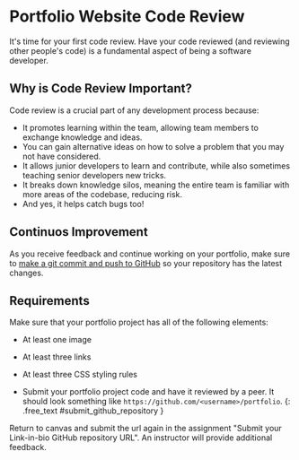 # Portfolio Website Code Review

It's time for your first code review. Have your code reviewed (and reviewing other people's code) is a fundamental aspect of being a software developer.

## Why is Code Review Important?

Code review is a crucial part of any development process because:

- It promotes learning within the team, allowing team members to exchange knowledge and ideas.
- You can gain alternative ideas on how to solve a problem that you may not have considered.
- It allows junior developers to learn and contribute, while also sometimes teaching senior developers new tricks.
- It breaks down knowledge silos, meaning the entire team is familiar with more areas of the codebase, reducing risk.
- And yes, it helps catch bugs too!

## Continuos Improvement

As you receive feedback and continue working on your portfolio, make sure to [make a git commit and push to GitHub](/lessons/github-codespaces-vscode#7-save-your-work-with-git) so your repository has the latest changes.

## Requirements

Make sure that your portfolio project has all of the following elements:

- At least one image
- At least three links
- At least three CSS styling rules

- Submit your portfolio project code and have it reviewed by a peer. It should look something like `https://github.com/<username>/portfolio`.
{: .free_text #submit_github_repository }

<aside class="warning">
  Return to canvas and submit the url again in the assignment "Submit your Link-in-bio GitHub repository URL". An instructor will provide additional feedback.
</aside>
